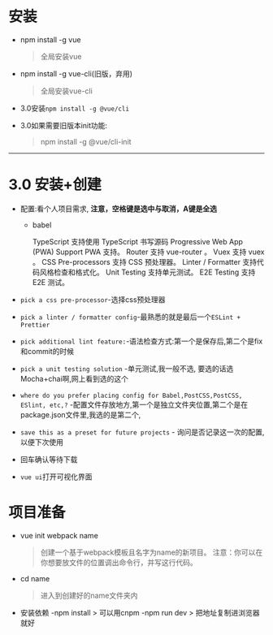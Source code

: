 # 安装 #

+ npm install -g vue
  
  >全局安装vue
  
+ npm install -g vue-cli(旧版，弃用)
  
  >全局安装vue-cli

+ 3.0安装`npm install -g @vue/cli`

+ 3.0如果需要旧版本init功能:

  > npm install -g @vue/cli-init

---------------------------
# 3.0 安装+创建

  * 配置:看个人项目需求, **注意，空格键是选中与取消，A键是全选**

    * babel

      TypeScript 支持使用 TypeScript 书写源码
       Progressive Web App (PWA) Support PWA 支持。
       Router 支持 vue-router 。
       Vuex 支持 vuex 。
       CSS Pre-processors 支持 CSS 预处理器。
       Linter / Formatter 支持代码风格检查和格式化。
       Unit Testing 支持单元测试。
       E2E Testing 支持 E2E 测试。

  * `pick a css pre-processor`-选择css预处理器

  * `pick a linter / formatter config`-最熟悉的就是最后一个`ESLint + Prettier`

  * `pick additional lint feature:`-语法检查方式:第一个是保存后,第二个是fix和commit的时候

  * `pick a unit testing solution` -单元测试,我一般不选, 要选的话选Mocha+chai啊,网上看到选的这个

  * `where do you prefer placing config for Babel,PostCSS,PostCSS, ESlint, etc,?` -配置文件存放地方,第一个是独立文件夹位置,第二个是在package.json文件里,我选的是第二个,

  * `save this as a preset for future projects` - 询问是否记录这一次的配置,以便下次使用

  * 回车确认等待下载

* `vue ui`打开可视化界面

# 项目准备

+ vue init webpack name
  > 创建一个基于webpack模板且名字为name的新项目。
	注意：你可以在你想要放文件的位置调出命令行，并写这行代码。
+ cd name
  
  > 进入到创建好的name文件夹内
+ 安装依赖
	-npm install
	  > 可以用cnpm
	-npm run dev
	  > 把地址复制进浏览器就好

